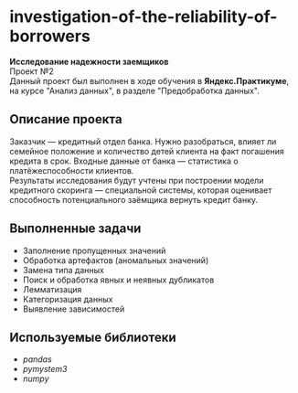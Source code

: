 # investigation-of-the-reliability-of-borrowers
**Исследование надежности заемщиков**\
Проект №2\
Данный проект был выполнен в ходе обучения в **Яндекс.Практикуме**, на курсе "Анализ данных", в разделе "Предобработка данных".
## Описание проекта
Заказчик — кредитный отдел банка. Нужно разобраться, влияет ли семейное положение и количество детей клиента на факт погашения кредита в срок. Входные данные от банка — статистика о платёжеспособности клиентов.\
Результаты исследования будут учтены при построении модели кредитного скоринга — специальной системы, которая оценивает способность потенциального заёмщика вернуть кредит банку.
## Выполненные задачи
- Заполнение пропущенных значений
- Обработка артефактов (аномальных значений)
- Замена типа данных
- Поиск и обработка явных и неявных дубликатов
- Лемматизация
- Категоризация данных
- Выявление зависимостей
## Используемые библиотеки
- *pandas*
- *pymystem3*
- *numpy*
